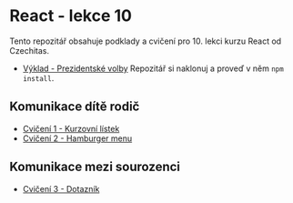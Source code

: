# React - lekce 10

Tento repozitář obsahuje podklady a cvičení pro 10. lekci kurzu React od Czechitas.


- [Výklad - Prezidentské volby](https://github.com/Czechitas-podklady-WEB/volby)
	Repozitář si naklonuj a proveď v něm `npm install`.

## Komunikace dítě rodič

- [Cvičení 1 - Kurzovní lístek](./cviceni-01-kurzovni-listek/README.md)
- [Cvičení 2 - Hamburger menu](./cviceni-02-hamburger-menu/README.md)

## Komunikace mezi sourozenci

- [Cvičení 3 - Dotazník](./cviceni-03-dotaznik/README.md)